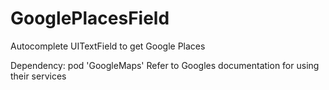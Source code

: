 # GooglePlacesField
Autocomplete UITextField to get Google Places

Dependency: pod 'GoogleMaps'
Refer to Googles documentation for using their services
